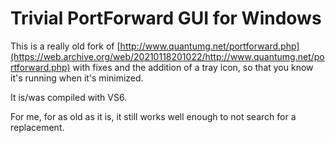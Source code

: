 # Trivial PortForward GUI for Windows

This is a really old fork of [http://www.quantumg.net/portforward.php](https://web.archive.org/web/20210118201022/http://www.quantumg.net/portforward.php) with fixes and the addition of a tray icon, so that you know it's running when it's minimized.

It is/was compiled with VS6.

For me, for as old as it is, it still works well enough to not search for a replacement.

